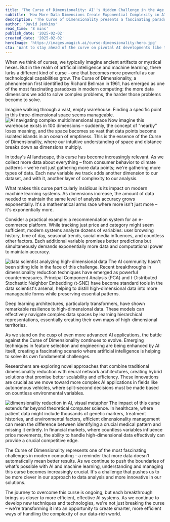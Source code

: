 ```yaml
---
title: 'The Curse of Dimensionality: AI''s Hidden Challenge in the Age of Big Data'
subtitle: 'How More Data Dimensions Create Exponential Complexity in AI Systems'
description: 'The Curse of Dimensionality presents a fascinating paradox in AI and machine learning: as we add more data dimensions to solve complex problems, those problems become exponentially harder to solve. This article explores how this phenomenon impacts modern AI systems and the innovative solutions being developed to address it.'
author: 'David Jenkins'
read_time: '8 mins'
publish_date: '2025-02-02'
created_date: '2025-02-02'
heroImage: 'https://images.magick.ai/curse-dimensionality-hero.jpg'
cta: 'Want to stay ahead of the curve on pivotal AI developments like these? Follow us on LinkedIn for regular insights into the technologies shaping our future.'
---
```


When we think of curses, we typically imagine ancient artifacts or mystical hexes. But in the realm of artificial intelligence and machine learning, there lurks a different kind of curse – one that becomes more powerful as our technological capabilities grow. The Curse of Dimensionality, a phenomenon first identified by Richard Bellman in 1961, has emerged as one of the most fascinating paradoxes in modern computing: the more data dimensions we add to solve complex problems, the harder those problems become to solve.

Imagine walking through a vast, empty warehouse. Finding a specific point in this three-dimensional space seems manageable. ![AI navigating complex multidimensional space](https://i.magick.ai/PIXE/1738480413226_magick_img.webp) Now imagine this warehouse exists in 100 dimensions – suddenly, the concept of "nearby" loses meaning, and the space becomes so vast that data points become isolated islands in an ocean of emptiness. This is the essence of the Curse of Dimensionality, where our intuitive understanding of space and distance breaks down as dimensions multiply.

In today's AI landscape, this curse has become increasingly relevant. As we collect more data about everything – from consumer behavior to climate patterns – we're not just gathering more data points; we're gathering more types of data. Each new variable we track adds another dimension to our dataset, and with it, another layer of complexity to our analysis.

What makes this curse particularly insidious is its impact on modern machine learning systems. As dimensions increase, the amount of data needed to maintain the same level of analysis accuracy grows exponentially. It's a mathematical arms race where more isn't just more – it's exponentially more.

Consider a practical example: a recommendation system for an e-commerce platform. While tracking just price and category might seem sufficient, modern systems analyze dozens of variables: user browsing history, time of day, seasonal trends, social media influences, and countless other factors. Each additional variable promises better predictions but simultaneously demands exponentially more data and computational power to maintain accuracy.

![data scientist analyzing high-dimensional data](https://i.magick.ai/PIXE/1738480413220_magick_img.webp) The AI community hasn't been sitting idle in the face of this challenge. Recent breakthroughs in dimensionality reduction techniques have emerged as powerful countermeasures. Principal Component Analysis (PCA) and t-Distributed Stochastic Neighbor Embedding (t-SNE) have become standard tools in the data scientist's arsenal, helping to distill high-dimensional data into more manageable forms while preserving essential patterns.

Deep learning architectures, particularly transformers, have shown remarkable resilience to high-dimensional data. These models can effectively navigate complex data spaces by learning hierarchical representations, essentially creating their own maps of high-dimensional territories.

As we stand on the cusp of even more advanced AI applications, the battle against the Curse of Dimensionality continues to evolve. Emerging techniques in feature selection and engineering are being enhanced by AI itself, creating a fascinating scenario where artificial intelligence is helping to solve its own fundamental challenges.

Researchers are exploring novel approaches that combine traditional dimensionality reduction with neural network architectures, creating hybrid solutions that promise better scalability and efficiency. These innovations are crucial as we move toward more complex AI applications in fields like autonomous vehicles, where split-second decisions must be made based on countless environmental variables.

![dimensionality reduction in AI, visual metaphor](https://i.magick.ai/PIXE/1738480413223_magick_img.webp) The impact of this curse extends far beyond theoretical computer science. In healthcare, where patient data might include thousands of genetic markers, treatment histories, and environmental factors, efficient dimensionality management can mean the difference between identifying a crucial medical pattern and missing it entirely. In financial markets, where countless variables influence price movements, the ability to handle high-dimensional data effectively can provide a crucial competitive edge.

The Curse of Dimensionality represents one of the most fascinating challenges in modern computing – a reminder that more data doesn't automatically mean better results. As we continue to push the boundaries of what's possible with AI and machine learning, understanding and managing this curse becomes increasingly crucial. It's a challenge that pushes us to be more clever in our approach to data analysis and more innovative in our solutions.

The journey to overcome this curse is ongoing, but each breakthrough brings us closer to more efficient, effective AI systems. As we continue to develop new techniques and technologies, we're not just breaking the curse – we're transforming it into an opportunity to create smarter, more efficient ways of handling the complexity of our data-rich world.